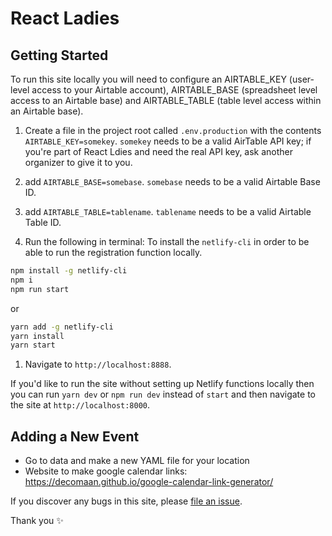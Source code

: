 # React Ladies

## Getting Started

To run this site locally you will need to configure an AIRTABLE_KEY (user-level access to your Airtable account), 
AIRTABLE_BASE (spreadsheet level access to an Airtable base) and AIRTABLE_TABLE (table level access within an Airtable base).

1. Create a file in the project root called `.env.production` with the contents `AIRTABLE_KEY=somekey`. `somekey` needs to be a valid AirTable API key; if you're part of React Ldies and need the real API key, ask another organizer to give it to you.
   
2. add `AIRTABLE_BASE=somebase`. `somebase` needs to be a valid Airtable Base ID.

3. add `AIRTABLE_TABLE=tablename`. `tablename` needs to be a valid Airtable Table ID.

3. Run the following in terminal: 
To install the `netlify-cli` in order to be able to run the registration function locally. 

```sh
npm install -g netlify-cli
npm i
npm run start
```

or 

```sh
yarn add -g netlify-cli 
yarn install
yarn start
```

1. Navigate to `http://localhost:8888`.

If you'd like to run the site without setting up Netlify functions locally then you can run `yarn dev` or `npm run dev` instead of `start` and then navigate to the site at  `http://localhost:8000`.


## Adding a New Event

- Go to data and make a new YAML file for your location
- Website to make google calendar links: https://decomaan.github.io/google-calendar-link-generator/

If you discover any bugs in this site, please [file an issue](https://github.com/react-ladies/React-Ladies/issues/new).

Thank you ✨
